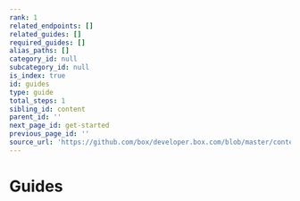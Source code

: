 ```yaml
---
rank: 1
related_endpoints: []
related_guides: []
required_guides: []
alias_paths: []
category_id: null
subcategory_id: null
is_index: true
id: guides
type: guide
total_steps: 1
sibling_id: content
parent_id: ''
next_page_id: get-started
previous_page_id: ''
source_url: 'https://github.com/box/developer.box.com/blob/master/content/guides/index.md'
---
```


# Guides
